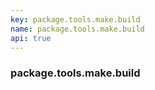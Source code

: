 ```yaml
---
key: package.tools.make.build
name: package.tools.make.build
api: true
---
```


### package.tools.make.build

